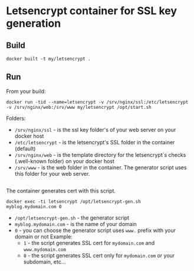 # Letsencrypt container for SSL key generation

## Build

```
docker built -t my/letsencrypt .
```

## Run

From your build:

```
docker run -tid --name=letsencrypt -v /srv/nginx/ssl:/etc/letsencrypt -v /srv/nginx/web:/srv/www my/letsencrypt /opt/start.sh
```

Folders:

  - `/srv/nginx/ssl` - is the ssl key folder's of your web server on your docker host
  - `/etc/letsencrypt` - is the letsencrypt's SSL folder in the container (default)
  - `/srv/nginx/web` - is the template directory for the letsencrypt`s checks (.well-known folder) on your docker host
  - `/srv/www` - is the web folder in the container. The generator script uses this folder for your web server.

##

The container generates cert with this script.

```
docker exec -ti letsencrypt /opt/letsencrypt-gen.sh myblog.mydomain.com 0
```

  - `/opt/letsencrypt-gen.sh` - the generator script
  - `myblog.mydomain.com` - is the name of your domain
  - `0` - you can choose the generator script uses `www.` prefix with your domain or not
    Example:
      - `1` - the script generates SSL cert for `mydomain.com` and `www.mydomain.com`
      - `0` - the script generates SSL cert only for `mydomain.com` or your subdomain, etc...

